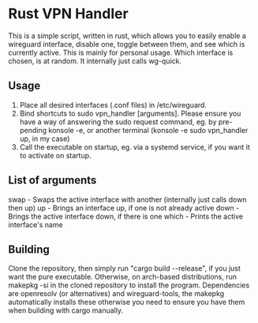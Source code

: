 # Rust VPN Handler
This is a simple script, written in rust, which allows you to easily enable a wireguard interface, disable one, toggle between them, and see which is currently active. This is mainly for personal usage. Which interface is chosen, is at random. It internally just calls wg-quick.

## Usage
1) Place all desired interfaces (.conf files) in /etc/wireguard.
2) Bind shortcuts to sudo vpn_handler [arguments]. Please ensure you have a way of answering the sudo request command, eg. by pre-pending konsole -e, or another terminal (konsole -e sudo vpn_handler up, in my case)
3) Call the executable on startup, eg. via a systemd service, if you want it to activate on startup.

## List of arguments
swap - Swaps the active interface with another (internally just calls down then up)
up - Brings an interface up, if one is not already active
down - Brings the active interface down, if there is one
which - Prints the active interface's name

## Building
Clone the repository, then simply run "cargo build --release", if you just want the pure executable. Otherwise, on arch-based distributions, run makepkg -si in the cloned repository to install the program. Dependencies are openresolv (or alternatives) and wireguard-tools, the makepkg automatically installs these otherwise you need to ensure you have them when building with cargo manually.
